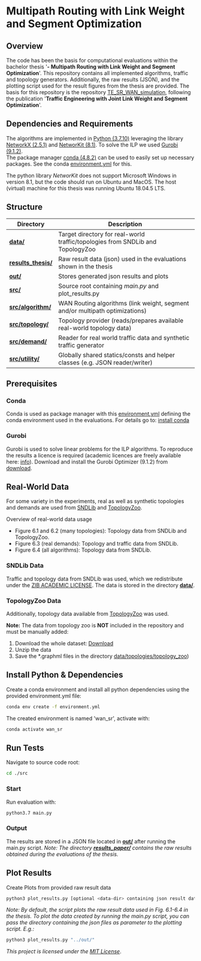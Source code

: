# Multipath Routing with Link Weight and Segment Optimization

## Overview 
The code has been the basis for computational evaluations within the bachelor thesis '**- Multipath Routing with Link Weight and Segment Optimization**'.
This repository contains all implemented algorithms, traffic and topology generators. Additionally, the raw results (JSON), and the plotting script used for the result figures from the thesis are provided.
The basis for this repository is the repository [TE_SR_WAN_simulation](https://github.com/tfenz/TE_SR_WAN_simulation), following the publication '**Traffic Engineering with Joint Link Weight and Segment Optimization**'.

## Dependencies and Requirements
The algorithms are implemented in [Python (3.7.10)](https://www.python.org/downloads/release/python-3710/) leveraging the library [NetworkX (2.5.1)](https://networkx.github.io/documentation/networkx-2.4/) and [NetworKit (8.1)](https://github.com/networkit/networkit). 
To solve the ILP we used [Gurobi (9.1.2)](https://www.gurobi.com/downloads/gurobi-software/).  
The package manager [conda (4.8.2)](https://anaconda.org/anaconda/beautifulsoup4/files?version=4.8.2) can be used to easily set up necessary packages. See the conda [environment.yml](environment.yml) for this.

The python library *NetworKit* does not support Microsoft Windows in version 8.1, but the code should run on Ubuntu and MacOS.
The host (virtual) machine for this thesis was running Ubuntu 18.04.5 LTS.

## Structure

| Directory                             | Description                                                                    |
|---------------------------------------|--------------------------------------------------------------------------------|
| **[data/](data)**                     | Target directory for real-world traffic/topologies from SNDLib and TopologyZoo |
| **[results_thesis/](results_thesis)** | Raw result data (json) used in the evaluations shown in the thesis             |
| **[out/](out)**                       | Stores generated json results and plots                                        |
| **[src/](src)**                       | Source root containing *main.py* and plot_results.py                           |
| **[src/algorithm/](src/algorithm)**   | WAN Routing algorithms (link weight, segment and/or multipath optimizations)   |
| **[src/topology/](src/topology)**     | Topology provider (reads/prepares available real-world topology data)          |
| **[src/demand/](src/demand)**         | Reader for real world traffic data and synthetic traffic generator             |
| **[src/utility/](src/utility)**       | Globally shared statics/consts and helper classes (e.g. JSON reader/writer)    |

## Prerequisites
### Conda
Conda is used as package manager with this [environment.yml](environment.yml) defining the conda environment used in the evaluations.
For details go to: [install conda](https://docs.conda.io/projects/conda/en/latest/user-guide/install/)

### Gurobi
Gurobi is used to solve linear problems for the ILP algorithms. To reproduce the results a licence is required (academic licences are freely available here: 
[info](https://www.gurobi.com/academia/academic-program-and-licenses/)). 
Download and install the Gurobi Optimizer (9.1.2) from [download](https://www.gurobi.com/downloads/).

## Real-World Data
For some variety in the experiments, real as well as synthetic topologies and demands are used from [SNDLib](http://sndlib.zib.de/home.action) and [TopologyZoo](http://www.topology-zoo.org/dataset.html).

Overview of real-world data usage
* Figure 6.1 and 6.2 (many topologies): Topology data from SNDLib and TopologyZoo.
* Figure 6.3 (real demands): Topology and traffic data from SNDLib.
* Figure 6.4 (all algorithms): Topology data from SNDLib.

### SNDLib Data
Traffic and topology data from SNDLib was used, which we redistribute under the [ZIB ACADEMIC LICENSE](data/LICENSE_SNDLib).
The data is stored in the directory **[data/](data)**.

### TopologyZoo Data
Additionally, topology data available from [TopologyZoo](http://www.topology-zoo.org/dataset.html) was used.

**Note:** The data from topology zoo is **NOT** included in the repository and must be manually added:
1. Download the whole dataset: [Download](http://www.topology-zoo.org/files/archive.zip)
2. Unzip the data
3. Save the *.graphml files in the directory [data/topologies/topology_zoo](data/topologies/topology_zoo/))

## Install Python & Dependencies
Create a conda environment and install all python dependencies using the provided environment.yml file:
```bash
conda env create -f environment.yml
```
The created environment is named 'wan_sr', activate with:
```bash
conda activate wan_sr
```

## Run Tests
Navigate to source code root:
```bash
cd ./src
```

### Start 
Run evaluation with:
```bash
python3.7 main.py
```

### Output
The results are stored in a JSON file located in **[out/](src)** after running the main.py script.
*Note: The directory **[results_paper/](results_thesis)** contains the raw results obtained during the evaluations of the thesis.*

## Plot Results
Create Plots from provided raw result data 
```bash
python3 plot_results.py [optional <data-dir> containing json result data]
```
*Note: By default, the script plots the raw result data used in Fig. 6.1-6.4 in the thesis. To plot the data created by running the main.py script, you can pass the directory containing the json files as parameter to the plotting script. E.g.:* 
```bash
python3 plot_results.py "../out/"
```


*This project is licensed under the [MIT License](LICENSE)*.

